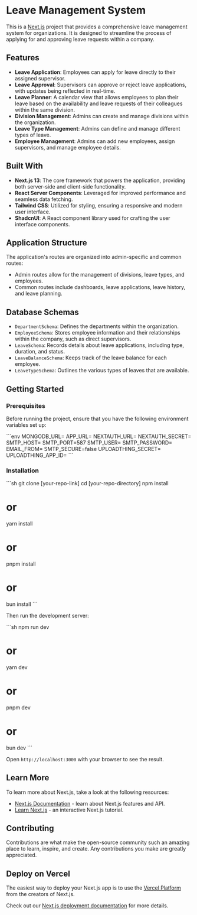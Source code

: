 # Leave Management System

This is a [Next.js](https://nextjs.org/) project that provides a comprehensive leave management system for organizations. It is designed to streamline the process of applying for and approving leave requests within a company.

## Features

- **Leave Application**: Employees can apply for leave directly to their assigned supervisor.
- **Leave Approval**: Supervisors can approve or reject leave applications, with updates being reflected in real-time.
- **Leave Planner**: A calendar view that allows employees to plan their leave based on the availability and leave requests of their colleagues within the same division.
- **Division Management**: Admins can create and manage divisions within the organization.
- **Leave Type Management**: Admins can define and manage different types of leave.
- **Employee Management**: Admins can add new employees, assign supervisors, and manage employee details.

## Built With

- **Next.js 13**: The core framework that powers the application, providing both server-side and client-side functionality.
- **React Server Components**: Leveraged for improved performance and seamless data fetching.
- **Tailwind CSS**: Utilized for styling, ensuring a responsive and modern user interface.
- **ShadcnUI**: A React component library used for crafting the user interface components.

## Application Structure

The application's routes are organized into admin-specific and common routes:

- Admin routes allow for the management of divisions, leave types, and employees.
- Common routes include dashboards, leave applications, leave history, and leave planning.

## Database Schemas

- `DepartmentSchema`: Defines the departments within the organization.
- `EmployeeSchema`: Stores employee information and their relationships within the company, such as direct supervisors.
- `LeaveSchema`: Records details about leave applications, including type, duration, and status.
- `LeaveBalanceSchema`: Keeps track of the leave balance for each employee.
- `LeaveTypeSchema`: Outlines the various types of leaves that are available.

## Getting Started

### Prerequisites

Before running the project, ensure that you have the following environment variables set up:

\```env
MONGODB_URL=
APP_URL=
NEXTAUTH_URL=
NEXTAUTH_SECRET=
SMTP_HOST=
SMTP_PORT=587
SMTP_USER=
SMTP_PASSWORD=
EMAIL_FROM=
SMTP_SECURE=false
UPLOADTHING_SECRET=
UPLOADTHING_APP_ID=
\```

### Installation

\```sh
git clone [your-repo-link]
cd [your-repo-directory]
npm install

# or

yarn install

# or

pnpm install

# or

bun install
\```

Then run the development server:

\```sh
npm run dev

# or

yarn dev

# or

pnpm dev

# or

bun dev
\```

Open `http://localhost:3000` with your browser to see the result.

## Learn More

To learn more about Next.js, take a look at the following resources:

- [Next.js Documentation](https://nextjs.org/docs) - learn about Next.js features and API.
- [Learn Next.js](https://nextjs.org/learn) - an interactive Next.js tutorial.

## Contributing

Contributions are what make the open-source community such an amazing place to learn, inspire, and create. Any contributions you make are greatly appreciated.

## Deploy on Vercel

The easiest way to deploy your Next.js app is to use the [Vercel Platform](https://vercel.com) from the creators of Next.js.

Check out our [Next.js deployment documentation](https://nextjs.org/docs/deployment) for more details.
